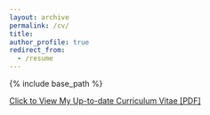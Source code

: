 ```yaml
---
layout: archive
permalink: /cv/
title:
author_profile: true
redirect_from:
  - /resume
---
```


{% include base_path %}

[Click to View My Up-to-date Curriculum Vitae [PDF]](http://alexisyslau.github.io/files/alexisyslau_cv.pdf)

<!---  


Education
======
<p style="font-size:90%;">

<ul>
  <li>PhD, Laboratoire d'Astrophysique de Marseille (LAM) </li>
  <li>MPhys Physics with Astrophysics, University of Exeter, 2020</li>

</ul>
</p>


Research experience
======
<p style="font-size:90%;">

<ul>
  <li>Direct Imaging of Exoplanet and Circumstellar Disks</li>
  <li>Solar Wind ...</li>

</ul>
</p>
Skills
======
* Skill 1
* Skill 2
  * Sub-skill 2.1
  * Sub-skill 2.2
  * Sub-skill 2.3
* Skill 3

Publications
======
  <ul>{% for post in site.publications %}
    {% include archive-single-cv.html %}
  {% endfor %}</ul>
  
Talks
======
  <ul>{% for post in site.talks %}
    {% include archive-single-talk-cv.html %}
  {% endfor %}</ul>
  
Teaching
======
  <ul>{% for post in site.teaching %}
    {% include archive-single-cv.html %}
  {% endfor %}</ul>

--->
  
